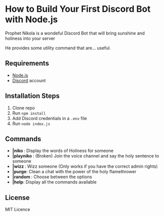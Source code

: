 # How to Build Your First Discord Bot with Node.js

Prophet Nikola is a wondeful Discord Bot that will bring sunshine and holiness into your server

He provides some utility command that are... useful.

## Requirements

- [Node.js](http://nodejs.org/)
- [Discord](https://discordapp.com/) account

## Installation Steps 

1. Clone repo
2. Run `npm install`
3. Add Discord credentials in a `.env` file
4. Run `node index.js`

## Commands

- **|niko <member>** : Display the words of Holiness for someone  
- **|playniko <member>**: (Broken) Join the voice channel and say the holy sentence to someone  
- **|wizz <member>**: Wizz someone (Only works if you have the correct admin rights)  
- **|purge**: Clean a chat with the power of the holy flamethrower  
- **|random <choice1> <choice2>**: Choose between the options  
- **|help**: Display all the commands available  

## License

MIT Licence
